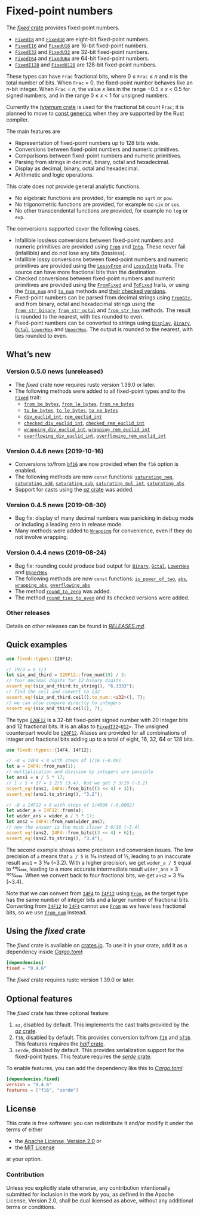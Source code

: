 <!-- Copyright © 2018–2019 Trevor Spiteri -->

<!-- Copying and distribution of this file, with or without
modification, are permitted in any medium without royalty provided the
copyright notice and this notice are preserved. This file is offered
as-is, without any warranty. -->

# Fixed-point numbers

The [*fixed* crate] provides fixed-point numbers.

  * [`FixedI8`] and [`FixedU8`] are eight-bit fixed-point numbers.
  * [`FixedI16`] and [`FixedU16`] are 16-bit fixed-point numbers.
  * [`FixedI32`] and [`FixedU32`] are 32-bit fixed-point numbers.
  * [`FixedI64`] and [`FixedU64`] are 64-bit fixed-point numbers.
  * [`FixedI128`] and [`FixedU128`] are 128-bit fixed-point numbers.

These types can have `Frac` fractional bits, where
0 ≤ `Frac` ≤ <i>n</i> and <i>n</i> is the total number of bits. When
`Frac` = 0, the fixed-point number behaves like an <i>n</i>-bit
integer. When `Frac` = <i>n</i>, the value <i>x</i> lies in the range
−0.5 ≤ <i>x</i> < 0.5 for signed numbers, and in the range
0 ≤ <i>x</i> < 1 for unsigned numbers.

Currently the [*typenum* crate] is used for the fractional bit count
`Frac`; it is planned to move to [const generics] when they are
supported by the Rust compiler.

The main features are

  * Representation of fixed-point numbers up to 128 bits wide.
  * Conversions between fixed-point numbers and numeric primitives.
  * Comparisons between fixed-point numbers and numeric primitives.
  * Parsing from strings in decimal, binary, octal and hexadecimal.
  * Display as decimal, binary, octal and hexadecimal.
  * Arithmetic and logic operations.

This crate does *not* provide general analytic functions.

  * No algebraic functions are provided, for example no `sqrt` or
    `pow`.
  * No trigonometric functions are provided, for example no `sin` or
    `cos`.
  * No other transcendental functions are provided, for example no
    `log` or `exp`.

The conversions supported cover the following cases.

  * Infallible lossless conversions between fixed-point numbers and
    numeric primitives are provided using [`From`] and [`Into`]. These
    never fail (infallible) and do not lose any bits (lossless).
  * Infallible lossy conversions between fixed-point numbers and
    numeric primitives are provided using the [`LossyFrom`] and
    [`LossyInto`] traits. The source can have more fractional bits
    than the destination.
  * Checked conversions between fixed-point numbers and numeric
    primitives are provided using the [`FromFixed`] and [`ToFixed`]
    traits, or using the [`from_num`] and [`to_num`] methods and
    [their checked versions][`checked_from_num`].
  * Fixed-point numbers can be parsed from decimal strings using
    [`FromStr`], and from binary, octal and hexadecimal strings using
    the [`from_str_binary`], [`from_str_octal`] and [`from_str_hex`]
    methods. The result is rounded to the nearest, with ties rounded
    to even.
  * Fixed-point numbers can be converted to strings using [`Display`],
    [`Binary`], [`Octal`], [`LowerHex`] and [`UpperHex`]. The output
    is rounded to the nearest, with ties rounded to even.

## What’s new

### Version 0.5.0 news (unreleased)

  * The *fixed* crate now requires rustc version 1.39.0 or later.
  * The following methods were added to all fixed-point types and to
    the [`Fixed`] trait:
      * [`from_be_bytes`], [`from_le_bytes`], [`from_ne_bytes`]
	  * [`to_be_bytes`], [`to_le_bytes`], [`to_ne_bytes`]
	  * [`div_euclid_int`], [`rem_euclid_int`]
	  * [`checked_div_euclid_int`], [`checked_rem_euclid_int`]
	  * [`wrapping_div_euclid_int`], [`wrapping_rem_euclid_int`]
	  * [`overflowing_div_euclid_int`], [`overflowing_rem_euclid_int`]

[`Fixed`]: https://docs.rs/fixed/0.4.6/fixed/traits/trait.Fixed.html
[`checked_div_euclid_int`]: https://docs.rs/fixed/0.4.6/fixed/struct.FixedI32.html#method.checked_div_euclid_int
[`checked_rem_euclid_int`]: https://docs.rs/fixed/0.4.6/fixed/struct.FixedI32.html#method.checked_rem_euclid_int
[`div_euclid_int`]: https://docs.rs/fixed/0.4.6/fixed/struct.FixedI32.html#method.div_euclid_int
[`from_be_bytes`]: https://docs.rs/fixed/0.4.6/fixed/struct.FixedI32.html#method.from_be_bytes
[`from_le_bytes`]: https://docs.rs/fixed/0.4.6/fixed/struct.FixedI32.html#method.from_le_bytes
[`from_ne_bytes`]: https://docs.rs/fixed/0.4.6/fixed/struct.FixedI32.html#method.from_ne_bytes
[`overflowing_div_euclid_int`]: https://docs.rs/fixed/0.4.6/fixed/struct.FixedI32.html#method.overflowing_div_euclid_int
[`overflowing_rem_euclid_int`]: https://docs.rs/fixed/0.4.6/fixed/struct.FixedI32.html#method.overflowing_rem_euclid_int
[`rem_euclid_int`]: https://docs.rs/fixed/0.4.6/fixed/struct.FixedI32.html#method.rem_euclid_int
[`to_be_bytes`]: https://docs.rs/fixed/0.4.6/fixed/struct.FixedI32.html#method.to_be_bytes
[`to_le_bytes`]: https://docs.rs/fixed/0.4.6/fixed/struct.FixedI32.html#method.to_le_bytes
[`to_ne_bytes`]: https://docs.rs/fixed/0.4.6/fixed/struct.FixedI32.html#method.to_ne_bytes
[`wrapping_div_euclid_int`]: https://docs.rs/fixed/0.4.6/fixed/struct.FixedI32.html#method.wrapping_div_euclid_int
[`wrapping_rem_euclid_int`]: https://docs.rs/fixed/0.4.6/fixed/struct.FixedI32.html#method.wrapping_rem_euclid_int

### Version 0.4.6 news (2019-10-16)

  * Conversions to/from [`bf16`] are now provided when the `f16`
    option is enabled.
  * The following methods are now `const` functions:
    [`saturating_neg`], [`saturating_add`], [`saturating_sub`],
    [`saturating_mul_int`], [`saturating_abs`]
  * Support for casts using the [*az* crate] was added.

[`saturating_abs`]: https://docs.rs/fixed/0.4.6/fixed/struct.FixedI32.html#method.saturating_abs
[`saturating_add`]: https://docs.rs/fixed/0.4.6/fixed/struct.FixedI32.html#method.saturating_add
[`saturating_mul_int`]: https://docs.rs/fixed/0.4.6/fixed/struct.FixedI32.html#method.saturating_mul_int
[`saturating_sub`]: https://docs.rs/fixed/0.4.6/fixed/struct.FixedI32.html#method.saturating_sub
[`saturating_neg`]: https://docs.rs/fixed/0.4.6/fixed/struct.FixedI32.html#method.saturating_neg

### Version 0.4.5 news (2019-08-30)

  * Bug fix: display of many decimal numbers was panicking in debug
    mode or including a leading zero in release mode.
  * Many methods were added to [`Wrapping`] for convenience, even if
    they do not involve wrapping.

[`Wrapping`]: https://docs.rs/fixed/0.4.6/fixed/struct.Wrapping.html

### Version 0.4.4 news (2019-08-24)

  * Bug fix: rounding could produce bad output for [`Binary`],
    [`Octal`], [`LowerHex`] and [`UpperHex`].
  * The following methods are now `const` functions:
    [`is_power_of_two`], [`abs`], [`wrapping_abs`],
    [`overflowing_abs`]
  * The method [`round_to_zero`] was added.
  * The method [`round_ties_to_even`] and its checked versions were
    added.

[`abs`]: https://docs.rs/fixed/0.4.6/fixed/struct.FixedI32.html#method.abs
[`is_power_of_two`]: https://docs.rs/fixed/0.4.6/fixed/struct.FixedU32.html#method.is_power_of_two
[`overflowing_abs`]: https://docs.rs/fixed/0.4.6/fixed/struct.FixedI32.html#method.overflowing_abs
[`round_ties_to_even`]: https://docs.rs/fixed/0.4.6/fixed/struct.FixedI32.html#method.round_ties_to_even
[`round_to_zero`]: https://docs.rs/fixed/0.4.6/fixed/struct.FixedI32.html#method.round_to_zero
[`wrapping_abs`]: https://docs.rs/fixed/0.4.6/fixed/struct.FixedI32.html#method.wrapping_abs

### Other releases

Details on other releases can be found in [*RELEASES.md*].

[*RELEASES.md*]: https://gitlab.com/tspiteri/fixed/blob/master/RELEASES.md

## Quick examples

```rust
use fixed::types::I20F12;

// 19/3 = 6 1/3
let six_and_third = I20F12::from_num(19) / 3;
// four decimal digits for 12 binary digits
assert_eq!(six_and_third.to_string(), "6.3333");
// find the ceil and convert to i32
assert_eq!(six_and_third.ceil().to_num::<i32>(), 7);
// we can also compare directly to integers
assert_eq!(six_and_third.ceil(), 7);
```

The type [`I20F12`] is a 32-bit fixed-point signed number with 20
integer bits and 12 fractional bits. It is an alias to
<code>[FixedI32][`FixedI32`]&lt;[U12][`U12`]&gt;</code>. The unsigned
counterpart would be [`U20F12`]. Aliases are provided for all
combinations of integer and fractional bits adding up to a total of
eight, 16, 32, 64 or 128 bits.

```rust
use fixed::types::{I4F4, I4F12};

// −8 ≤ I4F4 < 8 with steps of 1/16 (~0.06)
let a = I4F4::from_num(1);
// multiplication and division by integers are possible
let ans1 = a / 5 * 17;
// 1 / 5 × 17 = 3 2/5 (3.4), but we get 3 3/16 (~3.2)
assert_eq!(ans1, I4F4::from_bits((3 << 4) + 3));
assert_eq!(ans1.to_string(), "3.2");

// −8 ≤ I4F12 < 8 with steps of 1/4096 (~0.0002)
let wider_a = I4F12::from(a);
let wider_ans = wider_a / 5 * 17;
let ans2 = I4F4::from_num(wider_ans);
// now the answer is the much closer 3 6/16 (~3.4)
assert_eq!(ans2, I4F4::from_bits((3 << 4) + 6));
assert_eq!(ans2.to_string(), "3.4");
```

The second example shows some precision and conversion issues. The low
precision of `a` means that `a / 5` is 3⁄16 instead of 1⁄5, leading to
an inaccurate result `ans1` = 3 3⁄16 (~3.2). With a higher precision,
we get `wider_a / 5` equal to 819⁄4096, leading to a more accurate
intermediate result `wider_ans` = 3 1635⁄4096. When we convert back to
four fractional bits, we get `ans2` = 3 6⁄16 (~3.4).

Note that we can convert from [`I4F4`] to [`I4F12`] using [`From`], as
the target type has the same number of integer bits and a larger
number of fractional bits. Converting from [`I4F12`] to [`I4F4`]
cannot use [`From`] as we have less fractional bits, so we use
[`from_num`] instead.

## Using the *fixed* crate

The *fixed* crate is available on [crates.io][*fixed* crate]. To use
it in your crate, add it as a dependency inside [*Cargo.toml*]:

```toml
[dependencies]
fixed = "0.4.6"
```

The *fixed* crate requires rustc version 1.39.0 or later.

## Optional features

The *fixed* crate has three optional feature:

 1. `az`, disabled by default. This implements the cast traits
    provided by the [*az* crate].
 2. `f16`, disabled by default. This provides conversion to/from
    [`f16`] and [`bf16`]. This features requires the [*half* crate].
 3. `serde`, disabled by default. This provides serialization support
    for the fixed-point types. This feature requires the
    [*serde* crate].

To enable features, you can add the dependency like this to
[*Cargo.toml*]:

```toml
[dependencies.fixed]
version = "0.4.6"
features = ["f16", "serde"]
```

## License

This crate is free software: you can redistribute it and/or modify it
under the terms of either

  * the [Apache License, Version 2.0][LICENSE-APACHE] or
  * the [MIT License][LICENSE-MIT]

at your option.

### Contribution

Unless you explicitly state otherwise, any contribution intentionally
submitted for inclusion in the work by you, as defined in the Apache
License, Version 2.0, shall be dual licensed as above, without any
additional terms or conditions.

[*Cargo.toml*]: https://doc.rust-lang.org/cargo/guide/dependencies.html
[*az* crate]: https://crates.io/crates/az
[*fixed* crate]: https://crates.io/crates/fixed
[*half* crate]: https://crates.io/crates/half
[*serde* crate]: https://crates.io/crates/serde
[*typenum* crate]: https://crates.io/crates/typenum
[LICENSE-APACHE]: https://www.apache.org/licenses/LICENSE-2.0
[LICENSE-MIT]: https://opensource.org/licenses/MIT
[`Binary`]: https://doc.rust-lang.org/nightly/std/fmt/trait.Binary.html
[`Display`]: https://doc.rust-lang.org/nightly/std/fmt/trait.Display.html
[`FixedI128`]: https://docs.rs/fixed/0.4.6/fixed/struct.FixedI128.html
[`FixedI16`]: https://docs.rs/fixed/0.4.6/fixed/struct.FixedI16.html
[`FixedI32`]: https://docs.rs/fixed/0.4.6/fixed/struct.FixedI32.html
[`FixedI64`]: https://docs.rs/fixed/0.4.6/fixed/struct.FixedI64.html
[`FixedI8`]: https://docs.rs/fixed/0.4.6/fixed/struct.FixedI8.html
[`FixedU128`]: https://docs.rs/fixed/0.4.6/fixed/struct.FixedU128.html
[`FixedU16`]: https://docs.rs/fixed/0.4.6/fixed/struct.FixedU16.html
[`FixedU32`]: https://docs.rs/fixed/0.4.6/fixed/struct.FixedU32.html
[`FixedU64`]: https://docs.rs/fixed/0.4.6/fixed/struct.FixedU64.html
[`FixedU8`]: https://docs.rs/fixed/0.4.6/fixed/struct.FixedU8.html
[`FromFixed`]: https://docs.rs/fixed/0.4.6/fixed/traits/trait.FromFixed.html
[`FromStr`]: https://doc.rust-lang.org/nightly/std/str/trait.FromStr.html
[`From`]: https://doc.rust-lang.org/nightly/std/convert/trait.From.html
[`I20F12`]: https://docs.rs/fixed/0.4.6/fixed/types/type.I20F12.html
[`I4F12`]: https://docs.rs/fixed/0.4.6/fixed/types/type.I4F12.html
[`I4F4`]: https://docs.rs/fixed/0.4.6/fixed/types/type.I4F4.html
[`Into`]: https://doc.rust-lang.org/nightly/std/convert/trait.Into.html
[`LossyFrom`]: https://docs.rs/fixed/0.4.6/fixed/traits/trait.LossyFrom.html
[`LossyInto`]: https://docs.rs/fixed/0.4.6/fixed/traits/trait.LossyInto.html
[`LowerHex`]: https://doc.rust-lang.org/nightly/std/fmt/trait.LowerHex.html
[`Octal`]: https://doc.rust-lang.org/nightly/std/fmt/trait.Octal.html
[`ToFixed`]: https://docs.rs/fixed/0.4.6/fixed/traits/trait.ToFixed.html
[`U12`]: https://docs.rs/fixed/0.4.6/fixed/types/extra/type.U12.html
[`U20F12`]: https://docs.rs/fixed/0.4.6/fixed/types/type.U20F12.html
[`UpperHex`]: https://doc.rust-lang.org/nightly/std/fmt/trait.UpperHex.html
[`bf16`]: https://docs.rs/half/^1/half/struct.bf16.html
[`checked_from_num`]: https://docs.rs/fixed/0.4.6/fixed/struct.FixedI32.html#method.checked_from_num
[`f16`]: https://docs.rs/half/^1/half/struct.f16.html
[`from_num`]: https://docs.rs/fixed/0.4.6/fixed/struct.FixedI32.html#method.from_num
[`from_str_binary`]: https://docs.rs/fixed/0.4.6/fixed/struct.FixedI32.html#method.from_str_binary
[`from_str_hex`]: https://docs.rs/fixed/0.4.6/fixed/struct.FixedI32.html#method.from_str_hex
[`from_str_octal`]: https://docs.rs/fixed/0.4.6/fixed/struct.FixedI32.html#method.from_str_octal
[`to_num`]: https://docs.rs/fixed/0.4.6/fixed/struct.FixedI32.html#method.to_num
[const generics]: https://github.com/rust-lang/rust/issues/44580
